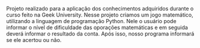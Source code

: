 Projeto realizado para a aplicação dos conhecimentos adquiridos durante o curso feito na Geek University. Nesse projeto criamos um jogo matemático, utilizando a linguagem de programação Python.
Nele o usuário pode informar o nível de dificuldade das oporações matemáticas e em seguida deverá informar o resultado da conta. Após isso, nosso programa informará se ele acertou ou não.
